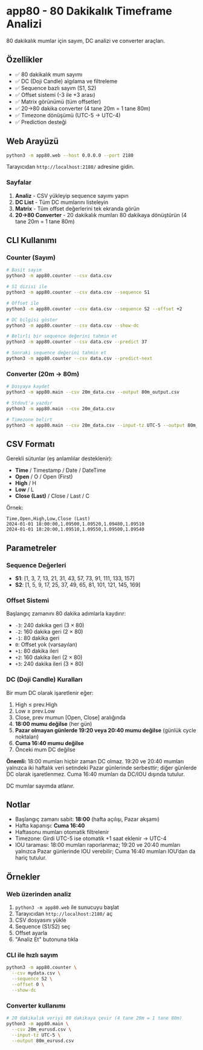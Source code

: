 # app80 - 80 Dakikalık Timeframe Analizi

80 dakikalık mumlar için sayım, DC analizi ve converter araçları.

## Özellikler

- ✅ 80 dakikalık mum sayımı
- ✅ DC (Doji Candle) algılama ve filtreleme
- ✅ Sequence bazlı sayım (S1, S2)
- ✅ Offset sistemi (-3 ile +3 arası)
- ✅ Matrix görünümü (tüm offsetler)
- ✅ 20→80 dakika converter (4 tane 20m = 1 tane 80m)
- ✅ Timezone dönüşümü (UTC-5 → UTC-4)
- ✅ Prediction desteği

## Web Arayüzü

```bash
python3 -m app80.web --host 0.0.0.0 --port 2180
```

Tarayıcıdan `http://localhost:2180/` adresine gidin.

### Sayfalar

1. **Analiz** - CSV yükleyip sequence sayımı yapın
2. **DC List** - Tüm DC mumlarını listeleyin
3. **Matrix** - Tüm offset değerlerini tek ekranda görün
4. **20→80 Converter** - 20 dakikalık mumları 80 dakikaya dönüştürün (4 tane 20m = 1 tane 80m)

## CLI Kullanımı

### Counter (Sayım)

```bash
# Basit sayım
python3 -m app80.counter --csv data.csv

# S1 dizisi ile
python3 -m app80.counter --csv data.csv --sequence S1

# Offset ile
python3 -m app80.counter --csv data.csv --sequence S2 --offset +2

# DC bilgisi göster
python3 -m app80.counter --csv data.csv --show-dc

# Belirli bir sequence değerini tahmin et
python3 -m app80.counter --csv data.csv --predict 37

# Sonraki sequence değerini tahmin et
python3 -m app80.counter --csv data.csv --predict-next
```

### Converter (20m → 80m)

```bash
# Dosyaya kaydet
python3 -m app80.main --csv 20m_data.csv --output 80m_output.csv

# Stdout'a yazdır
python3 -m app80.main --csv 20m_data.csv

# Timezone belirt
python3 -m app80.main --csv 20m_data.csv --input-tz UTC-5 --output 80m_data.csv
```

## CSV Formatı

Gerekli sütunlar (eş anlamlılar desteklenir):
- **Time** / Timestamp / Date / DateTime
- **Open** / O / Open (First)
- **High** / H
- **Low** / L
- **Close (Last)** / Close / Last / C

Örnek:
```csv
Time,Open,High,Low,Close (Last)
2024-01-01 18:00:00,1.09500,1.09520,1.09480,1.09510
2024-01-01 18:20:00,1.09510,1.09550,1.09500,1.09540
```

## Parametreler

### Sequence Değerleri
- **S1**: [1, 3, 7, 13, 21, 31, 43, 57, 73, 91, 111, 133, 157]
- **S2**: [1, 5, 9, 17, 25, 37, 49, 65, 81, 101, 121, 145, 169]

### Offset Sistemi
Başlangıç zamanını 80 dakika adımlarla kaydırır:
- `-3`: 240 dakika geri (3 × 80)
- `-2`: 160 dakika geri (2 × 80)
- `-1`: 80 dakika geri
- `0`: Offset yok (varsayılan)
- `+1`: 80 dakika ileri
- `+2`: 160 dakika ileri (2 × 80)
- `+3`: 240 dakika ileri (3 × 80)

### DC (Doji Candle) Kuralları

Bir mum DC olarak işaretlenir eğer:
1. High ≤ prev.High
2. Low ≥ prev.Low
3. Close, prev mumun [Open, Close] aralığında
4. **18:00 mumu değilse** (her gün)
5. **Pazar olmayan günlerde 19:20 veya 20:40 mumu değilse** (günlük cycle noktaları)
6. **Cuma 16:40 mumu değilse**
7. Önceki mum DC değilse

**Önemli:** 18:00 mumları hiçbir zaman DC olmaz. 19:20 ve 20:40 mumları yalnızca iki haftalık veri setindeki Pazar günlerinde serbesttir; diğer günlerde DC olarak işaretlenmez. Cuma 16:40 mumları da DC/IOU dışında tutulur.

DC mumlar sayımda atlanır.

## Notlar

- Başlangıç zamanı sabit: **18:00** (hafta açılışı, Pazar akşamı)
- Hafta kapanışı: **Cuma 16:40**
- Haftasonu mumları otomatik filtrelenir
- Timezone: Girdi UTC-5 ise otomatik +1 saat eklenir → UTC-4
- IOU taraması: 18:00 mumları raporlanmaz; 19:20 ve 20:40 mumları yalnızca Pazar günlerinde IOU verebilir; Cuma 16:40 mumları IOU’dan da hariç tutulur.

## Örnekler

### Web üzerinden analiz
1. `python3 -m app80.web` ile sunucuyu başlat
2. Tarayıcıdan `http://localhost:2180/` aç
3. CSV dosyasını yükle
4. Sequence (S1/S2) seç
5. Offset ayarla
6. "Analiz Et" butonuna tıkla

### CLI ile hızlı sayım
```bash
python3 -m app80.counter \
  --csv mydata.csv \
  --sequence S2 \
  --offset 0 \
  --show-dc
```

### Converter kullanımı
```bash
# 20 dakikalık veriyi 80 dakikaya çevir (4 tane 20m = 1 tane 80m)
python3 -m app80.main \
  --csv 20m_eurusd.csv \
  --input-tz UTC-5 \
  --output 80m_eurusd.csv
```
